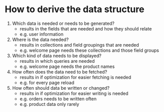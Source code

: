 # How to derive the data structure

1. Which data is needed or needs to be generated?
   - results in the fields that are needed and how they should relate
   - e.g. user information
2. Where is the data needed?
   - results in collections and field groupings that are needed
   - e.g. welcome page needs these collections and those field groups
3. Which kind of data needs to be displayed?
   - results in which queries are needed
   - e.g. welcome page needs the product names
4. How often does the data need to be fetched?
   - results in if optimization for easier fetching is needed
   - e.g. for every page reload
5. How often should data be written or changed?
   - results in if optimization for easier writing is needed
   - e.g. orders needs to be written often
   - e.g. product data only rarely

